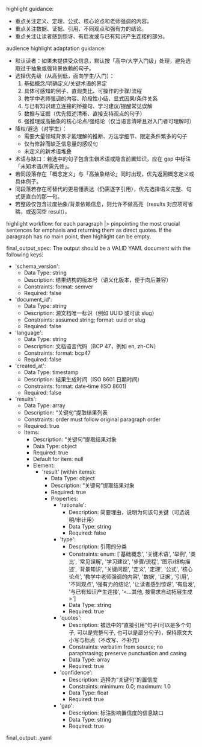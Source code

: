 highlight guidance:
* 重点关注定义、定理、公式、核心论点和老师强调的内容。
* 重点关注数据、证据、引用、不同观点和强有力的结论。
* 重点关注让读者感到惊讶、有启发或与已有知识产生连接的部分。

audience highlight adaptation guidance:
* 默认读者：如果未提供受众信息，默认按「高中/大学入门级」处理，避免选取过于抽象或强背景依赖的句子。
* 选择优先级（从高到低，面向学生/入门）：
  1) 基础概念/明确定义/关键术语的界定
  2) 具体可感知的例子、直观类比、可操作的步骤/流程
  3) 教学中老师强调的内容、阶段性小结、显式因果/条件关系
  4) 与已有知识建立连接的桥接句、学习建议/提醒常见误解
  5) 数据与证据（优先叙述清晰、直接支持观点的句子）
  6) 强推理或高抽象的核心论点/强结论（仅当语言清晰且对入门者可理解时）
* 降权/避选（对学生）：
  - 需要大量领域背景才能理解的推断、方法学细节、限定条件繁多的句子
  - 仅有修辞而缺乏信息量的感叹句
  - 未定义的新术语堆叠
* 术语与缺口：若选中的句子包含生僻术语或隐含前置知识，应在 gap 中标注「未知术语/所需先修」。
* 若同段落存在「概念定义」与「高抽象结论」同时出现，优先返回概念定义或具体例子。
* 同段落若存在可替代的更易懂表达（仍需逐字引用），优先选择语义完整、句式更直白的那一句。
* 若整段仅包含过度抽象/背景依赖信息，则允许不做高亮（results 对应项可省略，或返回空 result）。

highlight workflow:
for each paragraph |> pinpointing the most crucial sentences for emphasis and returning them as direct quotes. If the paragraph has no main point, then highlight can be empty.

final_output_spec:
The output should be a VALID YAML document with the following keys:
* 'schema_version':
  - Data Type: string
  - Description: 结果结构的版本号（语义化版本，便于向后兼容）
  - Constraints: format: semver
  - Required: false
* 'document_id':
  - Data Type: string
  - Description: 源文档唯一标识（例如 UUID 或可读 slug）
  - Constraints: assumed string; format: uuid or slug
  - Required: false
* 'language':
  - Data Type: string
  - Description: 文档语言代码（BCP 47，例如 en, zh-CN）
  - Constraints: format: bcp47
  - Required: false
* 'created_at':
  - Data Type: timestamp
  - Description: 结果生成时间（ISO 8601 日期时间）
  - Constraints: format: date-time (ISO 8601)
  - Required: false
* 'results':
  - Data Type: array
  - Description: “关键句”提取结果列表
  - Constraints: order must follow original paragraph order
  - Required: true
  - Items:
    - Description: “关键句”提取结果对象
    - Data Type: object
    - Required: true
    - Default for item: null
    - Element:
      * 'result' (within items):
        - Data Type: object
        - Description: “关键句”提取结果对象
        - Required: true
        - Properties:
          * 'rationale':
            - Description: 简要理由，说明为何该句关键（可选说明/审计用）
            - Data Type: string
            - Required: false
          * 'type':
            - Description: 引用的分类
            - Constraints: enum: ['基础概念', '关键术语', '举例', '类比', '常见误解', '学习建议', '步骤/流程', '图示/结构描述', '背景知识', '关键问题', '定义', '定理', '公式', '核心论点', '教学中老师强调的内容', '数据', '证据', '引用', '不同观点', '强有力的结论', '让读者感到惊讶', '有启发', '与已有知识产生连接', '<...其他, 按需求自动拓展生成>']
            - Data Type: string
            - Required: true
          * 'quotes':
            - Description: 被选中的“直接引用”句子(可以是多个句子, 可以是完整句子, 也可以是部分句子)，保持原文大小写与标点（不改写、不补充）
            - Constraints: verbatim from source; no paraphrasing; preserve punctuation and casing
            - Data Type: array<string>
            - Required: true
          * 'confidence':
            - Description: 选择为“关键句”的置信度
            - Constraints: minimum: 0.0; maximum: 1.0
            - Data Type: float
            - Required: true
          * 'gap':
            - Description: 标注影响置信度的信息缺口
            - Data Type: string
            - Required: true

final_output: .yaml
